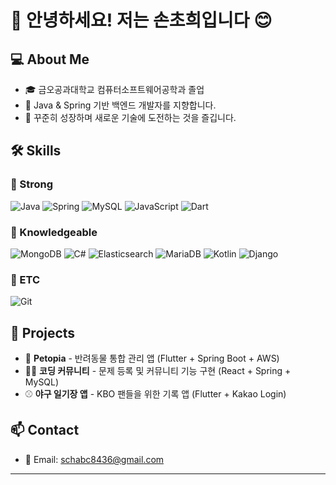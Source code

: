 # 👋 안녕하세요! 저는 손초희입니다 😊

## 💻 About Me
- 🎓 금오공과대학교 컴퓨터소프트웨어공학과 졸업
- 🔭 Java & Spring 기반 백엔드 개발자를 지향합니다.
- 🌱 꾸준히 성장하며 새로운 기술에 도전하는 것을 즐깁니다.


## 🛠️ Skills

### 💪 Strong
![Java](https://img.shields.io/badge/Java-007396?style=flat-square&logo=OpenJDK&logoColor=white)
![Spring](https://img.shields.io/badge/Spring-6DB33F?style=flat-square&logo=Spring&logoColor=white)
![MySQL](https://img.shields.io/badge/MySQL-4479A1?style=flat-square&logo=MySQL&logoColor=white)
![JavaScript](https://img.shields.io/badge/JavaScript-F7DF1E?style=flat-square&logo=JavaScript&logoColor=black)
![Dart](https://img.shields.io/badge/Dart-0175C2?style=flat-square&logo=Dart&logoColor=white)

### 📘 Knowledgeable
![MongoDB](https://img.shields.io/badge/MongoDB-47A248?style=flat-square&logo=MongoDB&logoColor=white)
![C#](https://img.shields.io/badge/C%23-239120?style=flat-square&logo=c-sharp&logoColor=white)
![Elasticsearch](https://img.shields.io/badge/Elasticsearch-005571?style=flat-square&logo=elasticsearch&logoColor=white)
![MariaDB](https://img.shields.io/badge/MariaDB-003545?style=flat-square&logo=MariaDB&logoColor=white)
![Kotlin](https://img.shields.io/badge/Kotlin-7F52FF?style=flat-square&logo=Kotlin&logoColor=white)
![Django](https://img.shields.io/badge/Django-092E20?style=flat-square&logo=Django&logoColor=white)

### 🧰 ETC
![Git](https://img.shields.io/badge/Git-F05032?style=flat-square&logo=Git&logoColor=white)


## 📂 Projects
- 🐾 **Petopia** - 반려동물 통합 관리 앱 (Flutter + Spring Boot + AWS)
- 🧑‍💻 **코딩 커뮤니티** - 문제 등록 및 커뮤니티 기능 구현 (React + Spring + MySQL)
- ⚾ **야구 일기장 앱** - KBO 팬들을 위한 기록 앱 (Flutter + Kakao Login)



## 📫 Contact
- 📧 Email: schabc8436@gmail.com

---
